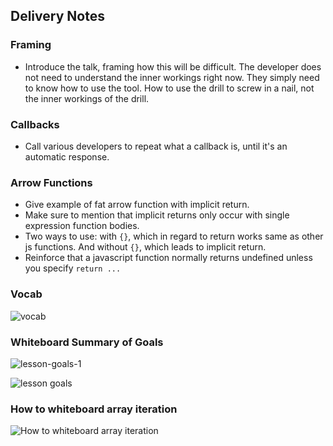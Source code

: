 ## Delivery Notes

### Framing
- Introduce the talk, framing how this will be difficult. The developer does not need to understand the inner workings right now. They simply need to know how to use the tool. How to use the drill to screw in a nail, not the inner workings of the drill.

### Callbacks
 - Call various developers to repeat what a callback is, until it's an automatic response.

### Arrow Functions
  - Give example of fat arrow function with implicit return.
  - Make sure to mention that implicit returns only occur with single expression function bodies.
  - Two ways to use: with `{}`, which in regard to return works same as other js functions. And without `{}`, which leads to implicit return.
  - Reinforce that a javascript function normally returns undefined unless you specify `return ...`

### Vocab
![vocab](https://git.generalassemb.ly/storage/user/3667/files/26606f1a-9e1d-11e7-9754-833f09c04f70)

### Whiteboard Summary of Goals
![lesson-goals-1](https://media.git.generalassemb.ly/user/3667/files/db64b762-2de3-11e8-91fb-5019769980da)

![lesson goals](https://git.generalassemb.ly/storage/user/3667/files/d9c3ad82-2de3-11e8-81af-50a414f375af)

### How to whiteboard array iteration
![How to whiteboard array iteration](https://git.generalassemb.ly/storage/user/3667/files/ea6d448c-9486-11e7-9f58-c1fad594c660)
